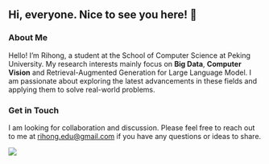 ## Hi, everyone. Nice to see you here! 👋

<!-- my name is Rihong 👋 and I ❤️ AI and Open-Source -->

<!-- 
- 👋 Hi, I’m @Art
- 👀 I’m interested in ...
- 🌱 I’m currently learning ...
- 💞️ I’m looking to collaborate on ...
- 📫 How to reach me ... 
-->

<!---
Artessay/Artessay is a ✨ special ✨ repository because its `README.md` (this file) appears on your GitHub profile.
You can click the Preview link to take a look at your changes.
--->

### About Me

Hello! I’m Rihong, a student at the School of Computer Science at Peking University. My research interests mainly focus on **Big Data**, **Computer Vision** and Retrieval-Augmented Generation for Large Language Model. I am passionate about exploring the latest advancements in these fields and applying them to solve real-world problems.

<!---
### Research Interests

* Real-time Data Warehouse Engine
* Retrieval-Augmented Generation for Large Language Model
* Computer Vision and Data Visulization
--->

### Get in Touch

I am looking for collaboration and discussion. Please feel free to reach out to me at rihong.edu@gmail.com if you have any questions or ideas to share.

<!---
[![Top Langs](https://github-readme-stats.vercel.app/api/top-langs/?username=Artessay&layout=compact)](https://github.com/anuraghazra/github-readme-stats)
--->

<!---
[![Anurag's github stats](https://github-readme-stats.vercel.app/api?username=Artessay)](https://github.com/anuraghazra/github-readme-stats)
--->

![](https://komarev.com/ghpvc/?username=Artessay&color=blue)
